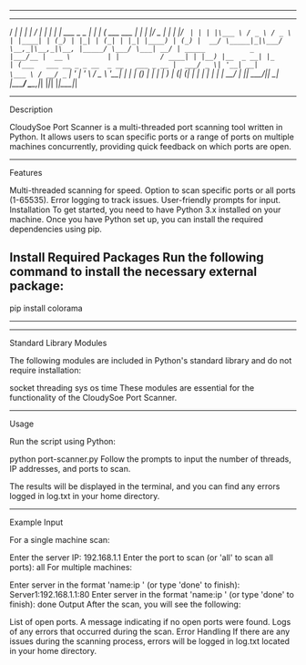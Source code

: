 ------------------------------------------------------------------
   _____ _                 _        _____
  / ____| |               | |      / ____|
 | |    | | ___  _   _  __| |_   _| (___   ___   ___
 | |    | |/ _ \| | | |/ _` | | | |\___ \ / _ \ / _ \
 | |____| | (_) | |_| | (_| | |_| |____) | (_) |  __/
  \_____|_|\___/ \__,_|\__,_|\__, |_____/ \___/ \___|
                              __/ |
  _____           _          |___/__
 |  __ \         | |          / ____|
 | |__) |__  _ __| |_        | (___   ___ __ _ _ __  _ __   ___ _ __
 |  ___/ _ \| '__| __|        \___ \ / __/ _` | '_ \| '_ \ / _ \ '__|
 | |  | (_) | |  | |_         ____) | (_| (_| | | | | | | |  __/ |
 |_|   \___/|_|   \__|       |_____/ \___\__,_|_| |_|_| |_|\___|_|

------------------------------------------------------------------

Description

CloudySoe Port Scanner is a multi-threaded port scanning tool written in Python. It allows users to scan specific ports or a range of ports on multiple machines concurrently, providing quick feedback on which ports are open.

------------------------------------------------------------------

Features

Multi-threaded scanning for speed.
Option to scan specific ports or all ports (1-65535).
Error logging to track issues.
User-friendly prompts for input.
Installation
To get started, you need to have Python 3.x installed on your machine. Once you have Python set up, you can install the required dependencies using pip.

Install Required Packages
Run the following command to install the necessary external package:
------------------------------------------------------------------

pip install colorama

------------------------------------------------------------------

------------------------------------------------------------------
Standard Library Modules

The following modules are included in Python's standard library and do not require installation:

socket
threading
sys
os
time
These modules are essential for the functionality of the CloudySoe Port Scanner.

------------------------------------------------------------------

Usage

Run the script using Python:

python port-scanner.py
Follow the prompts to input the number of threads, IP addresses, and ports to scan.

The results will be displayed in the terminal, and you can find any errors logged in log.txt in your home directory.

------------------------------------------------------------------

Example Input

For a single machine scan:

Enter the server IP: 192.168.1.1
Enter the port to scan (or 'all' to scan all ports): all
For multiple machines:

Enter server in the format 'name:ip
' (or type 'done' to finish): Server1:192.168.1.1:80
Enter server in the format 'name:ip
' (or type 'done' to finish): done
Output
After the scan, you will see the following:

List of open ports.
A message indicating if no open ports were found.
Logs of any errors that occurred during the scan.
Error Handling
If there are any issues during the scanning process, errors will be logged in log.txt located in your home directory.

